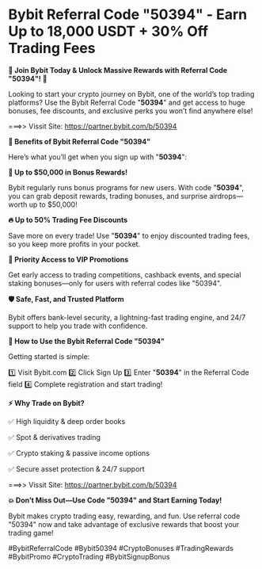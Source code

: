 # Bybit Referral Code "50394" - Earn Up to 18,000 USDT + 30% Off Trading Fees

**🎉 Join Bybit Today & Unlock Massive Rewards with Referral Code "50394"! 🚀**

Looking to start your crypto journey on Bybit, one of the world’s top trading platforms?
Use the Bybit Referral Code "**50394**" and get access to huge bonuses, fee discounts, and exclusive perks you won’t find anywhere else!

===>> Vissit Site: https://partner.bybit.com/b/50394

**🎁 Benefits of Bybit Referral Code "50394"**

Here’s what you’ll get when you sign up with "**50394**":

**💸 Up to $50,000 in Bonus Rewards!**

Bybit regularly runs bonus programs for new users. With code "**50394**", you can grab deposit rewards, trading bonuses, and surprise airdrops—worth up to $50,000!

**🔥 Up to 50% Trading Fee Discounts**

Save more on every trade! Use "**50394**" to enjoy discounted trading fees, so you keep more profits in your pocket.

**🎯 Priority Access to VIP Promotions**

Get early access to trading competitions, cashback events, and special staking bonuses—only for users with referral codes like "50394".

**🛡️ Safe, Fast, and Trusted Platform**

Bybit offers bank-level security, a lightning-fast trading engine, and 24/7 support to help you trade with confidence.

**🚀 How to Use the Bybit Referral Code "50394"**

Getting started is simple:

1️⃣ Visit Bybit.com
2️⃣ Click Sign Up
3️⃣ Enter "**50394**" in the Referral Code field
4️⃣ Complete registration and start trading!

**⚡ Why Trade on Bybit?**

✅ High liquidity & deep order books

✅ Spot & derivatives trading

✅ Crypto staking & passive income options

✅ Secure asset protection & 24/7 support

===>> Vissit Site: https://partner.bybit.com/b/50394


**💥 Don’t Miss Out—Use Code "50394" and Start Earning Today!**

Bybit makes crypto trading easy, rewarding, and fun. Use referral code "50394" now and take advantage of exclusive rewards that boost your trading game!

#BybitReferralCode #Bybit50394 #CryptoBonuses #TradingRewards #BybitPromo #CryptoTrading #BybitSignupBonus

